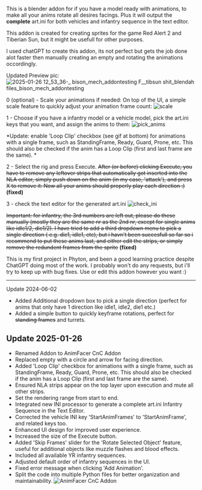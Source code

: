 This is a blender addon for if you have a model ready with animations, to make all your anims rotate all desires facings. Plus it will output the **complete** art.ini for both vehicles and infantry sequence in the text editor.

This addon is created for creating sprites for the game Red Alert 2 and Tiberian Sun, but it might be usefull for other purposes.

I used chatGPT to create this addon, its not perfect but gets the job done alot faster then manually creating an empty and rotating the animations occordingly.

Updated Preview pic:
![2025-01-26 12_53_36-_ bison_mech_addontesting  F__tibsun shit_blendah files_bison_mech_addontesting](https://github.com/user-attachments/assets/05d2f616-f572-4aaa-85ec-e9b48319fa14)


0 (optional) - Scale your animations if needed:
On top of the UI, a simple scale feature to quickly adjust your animation frame count:
![scale](https://github.com/HollandTS/cnc_anim_addon/assets/65047646/0828097d-957b-4460-a238-ccda9e58fb09)

1 - Choose if you have a infantry model or a vehicle model, pick the art.ini keys that you want, and assign the anims to them:
![pick_anims](https://github.com/HollandTS/cnc_anim_addon/assets/65047646/5c404900-b949-4eb7-bef6-64a3b2887345)

*Update: enable 'Loop Clip' checkbox (see gif at bottom) for animations with a single frame, such as StandingFrame, Ready, Guard, Prone, etc. This should also be checked if the anim has a Loop Clip (first and last frame are the same). *

2 - Select the rig and press Execute. ~~After (or before) clicking Execute, you have to remove any leftover strips that automatically got inserted into the NLA editor, 
simply push down on the anim (in my case, 'attack'), and press X to remove it:
Now all your anims should properly play each direction :)~~  **(fixed)**

3 - check the text editor for the generated art.ini
![check_ini](https://github.com/HollandTS/cnc_anim_addon/assets/65047646/e8911dd2-6d14-4efa-af0b-320ea784c17f)

~~Important:
for infantry, the 3rd numbers are left out, please do these manually (mostly they are the same nr as the 2nd nr, except for single anims like idle1/2, die1/2).
I have tried to add a third dropdown menu to pick a single direction ( e.g. die1, idle1, etc), but i havn't been succesfull so far 
so i recommend to put these anims last, and either edit the strips, or simply remove the redundent frames from the sprite~~
**(fixed)**

This is my first project in Phyton, and been a good learning practice despite ChatGPT doing most of the work. I probably won't do any requests, but i'll try to keep up with bug fixes.
Use or edit this addon however you want :)


__________________________________
Update 2024-06-02
- Added Additional dropdown box to pick a single direction (perfect for anims that only have 1 direction like idle1, idle2, die1 etc.)
- Added a simple button to quickly keyframe rotations, perfect for ~~standing frames~~ and turrets.

## Update 2025-01-26

- Renamed Addon to AnimFacer CnC Addon
- Replaced empty with a circle and arrow for facing direction.
- Added 'Loop Clip' checkbox for animations with a single frame, such as StandingFrame, Ready, Guard, Prone, etc. This should also be checked if the anim has a Loop Clip (first and last frame are the same).
- Ensured NLA strips appear on the top layer upon execution and mute all other strips.
- Set the rendering range from start to end.
- Integrated new INI processor to generate a complete art.ini Infantry Sequence in the Text Editor.
- Corrected the vehicle INI key 'StartAnimFrames' to 'StartAnimFrame', and related keys too.
- Enhanced UI design for improved user experience.
- Increased the size of the Execute button.
- Added 'Skip Frames' slider for the 'Rotate Selected Object' feature, useful for additional objects like muzzle flashes and blood effects.
- Included all available YR infantry sequences.
- Adjusted default order of infantry sequences in the UI.
- Fixed error message when clicking 'Add Animation'.
- Split the code into multiple Python files for better organization and maintainability.
  ![AnimFacer CnC Addon](https://github.com/user-attachments/assets/1b6e9714-615c-47c0-a02e-75e9c83e7e18)

